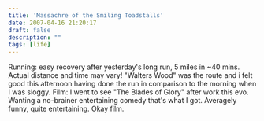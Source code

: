 ```yaml
---
title: 'Massachre of the Smiling Toadstalls'
date: 2007-04-16 21:20:17
draft: false
description: ""
tags: [life]
---
```


Running: easy recovery after yesterday's long run, 5 miles in ~40 mins. Actual distance and time may vary! "Walters Wood" was the route and i felt good this afternoon having done the run in comparison to the morning when I was sloggy. Film: I went to see "The Blades of Glory" after work this evo. Wanting a no-brainer entertaining comedy that's what I got. Averagely funny, quite entertaining. Okay film.